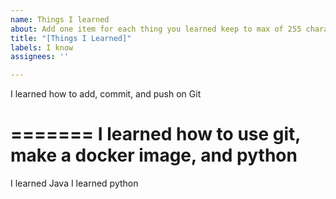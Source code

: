 ```yaml
---
name: Things I learned
about: Add one item for each thing you learned keep to max of 255 characters
title: "[Things I Learned]"
labels: I know
assignees: ''

---
```


I learned how to add, commit, and push on Git

=======
I learned how to use git, make a docker image, and python
=======
I learned Java
I learned python
